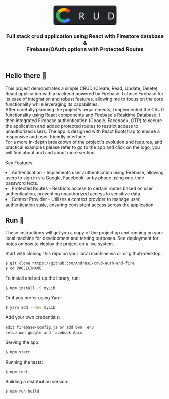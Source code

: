 <br>
<p align="center">
  <a href="https://crud-auth.netlify.app/" target="_blank" rel="noopener noreferrer">
  <img src="https://github.com/AndrasE/raw-readme/blob/main/crud-readme-img.png?raw=true" width="200">
  </a>
</p>
<h3 align="center">
  Full stack crud application using React with Firestore database & 
  <br>
  Firebase/OAuth options with Protected Routes
</h3>

<br>

## Hello there 👋

<p>This project demonstrates a simple CRUD (Create, Read, Update, Delete) React application with a backend powered by Firebase. I chose Firebase for its ease of integration and robust features, allowing me to focus on the core functionality while leveraging its capabilities. <br /> After carefully planning the project's requirements, I implemented the CRUD functionality using React components and Firebase's Realtime Database. I then integrated Firebase authentication (Google, Facebook, OTP) to secure the application and added protected routes to restrict access to unauthorized users. The app is designed with React Bootstrap to ensure a responsive and user-friendly interface. <br /> For a more in-depth breakdown of the project's evolution and features, and practical examples please refer to go to the app and click on the logo, you will find about and and about more section. </p>

<p> Key Features: 
<li>Authentication - Implements user authentication using Firebase, allowing users to sign in via Google, Facebook, or by phone using one-time password texts.</li> 
<li> Protected Routes - Restricts access to certain routes based on user authentication, preventing unauthorized access to sensitive data. </li> 
<li>Context Provider - Utilizes a context provider to manage user authentication state, ensuring consistent access across the application.</li>

## Run 🚀

These instructions will get you a copy of the project up and running on your local machine for development and testing purposes. See deployment for notes on how to deploy the project on a live system.

Start with cloning this repo on your local machine via cli or github-desktop:

```sh
$ git clone https://github.com/AndrasE/crud-auth-and-fire
$ cd PROJECTNAME
```

To install and set up the library, run:

```sh
$ npm install -S myLib
```

Or if you prefer using Yarn:

```sh
$ yarn add --dev myLib
```

Add your own credentials:

```sh
edit firebase-config.js or add own .env
setup own google and facebook Apis
```

Serving the app:

```sh
$ npm start
```

Running the tests:

```sh
$ npm test
```

Building a distribution version:

```sh
$ npm run build
```
